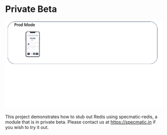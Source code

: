 # Private Beta

![Redis Stubbing Overview](https://github.com/znsio/specmatic-redis-sample/blob/main/assets/redis-stub.gif)

This project demonstrates how to stub out Redis using specmatic-redis, a module that is in private beta. Please contact us at https://specmatic.in if you wish to try it out.